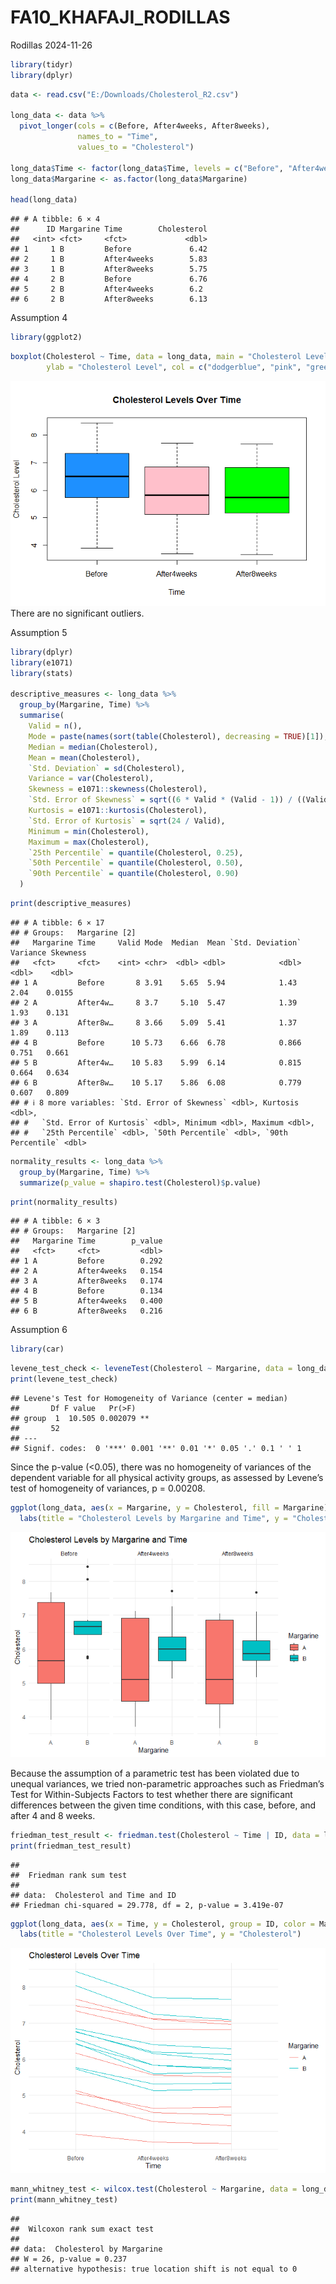 FA10_KHAFAJI_RODILLAS
================
Rodillas
2024-11-26

``` r
library(tidyr)
library(dplyr)
```

``` r
data <- read.csv("E:/Downloads/Cholesterol_R2.csv")

long_data <- data %>%
  pivot_longer(cols = c(Before, After4weeks, After8weeks),
               names_to = "Time",
               values_to = "Cholesterol")

long_data$Time <- factor(long_data$Time, levels = c("Before", "After4weeks", "After8weeks"))
long_data$Margarine <- as.factor(long_data$Margarine)

head(long_data)
```

    ## # A tibble: 6 × 4
    ##      ID Margarine Time        Cholesterol
    ##   <int> <fct>     <fct>             <dbl>
    ## 1     1 B         Before             6.42
    ## 2     1 B         After4weeks        5.83
    ## 3     1 B         After8weeks        5.75
    ## 4     2 B         Before             6.76
    ## 5     2 B         After4weeks        6.2 
    ## 6     2 B         After8weeks        6.13

Assumption 4

``` r
library(ggplot2)
```


``` r
boxplot(Cholesterol ~ Time, data = long_data, main = "Cholesterol Levels Over Time", xlab = "Time", 
        ylab = "Cholesterol Level", col = c("dodgerblue", "pink", "green"), outlier.col = "red")
```

![](FA10_Khafaji_Rodillas_files/figure-gfm/unnamed-chunk-2-1.png)<!-- -->
There are no significant outliers.

Assumption 5

``` r
library(dplyr)
library(e1071)
library(stats)

descriptive_measures <- long_data %>%
  group_by(Margarine, Time) %>%
  summarise(
    Valid = n(),
    Mode = paste(names(sort(table(Cholesterol), decreasing = TRUE)[1]), collapse = ", "), 
    Median = median(Cholesterol),
    Mean = mean(Cholesterol),
    `Std. Deviation` = sd(Cholesterol),
    Variance = var(Cholesterol),
    Skewness = e1071::skewness(Cholesterol),
    `Std. Error of Skewness` = sqrt((6 * Valid * (Valid - 1)) / ((Valid - 2) * (Valid + 1) * (Valid + 3))),
    Kurtosis = e1071::kurtosis(Cholesterol),
    `Std. Error of Kurtosis` = sqrt(24 / Valid),
    Minimum = min(Cholesterol),
    Maximum = max(Cholesterol),
    `25th Percentile` = quantile(Cholesterol, 0.25),
    `50th Percentile` = quantile(Cholesterol, 0.50),
    `90th Percentile` = quantile(Cholesterol, 0.90)
  )
```



``` r
print(descriptive_measures)
```

    ## # A tibble: 6 × 17
    ## # Groups:   Margarine [2]
    ##   Margarine Time     Valid Mode  Median  Mean `Std. Deviation` Variance Skewness
    ##   <fct>     <fct>    <int> <chr>  <dbl> <dbl>            <dbl>    <dbl>    <dbl>
    ## 1 A         Before       8 3.91    5.65  5.94            1.43     2.04    0.0155
    ## 2 A         After4w…     8 3.7     5.10  5.47            1.39     1.93    0.131 
    ## 3 A         After8w…     8 3.66    5.09  5.41            1.37     1.89    0.113 
    ## 4 B         Before      10 5.73    6.66  6.78            0.866    0.751   0.661 
    ## 5 B         After4w…    10 5.83    5.99  6.14            0.815    0.664   0.634 
    ## 6 B         After8w…    10 5.17    5.86  6.08            0.779    0.607   0.809 
    ## # ℹ 8 more variables: `Std. Error of Skewness` <dbl>, Kurtosis <dbl>,
    ## #   `Std. Error of Kurtosis` <dbl>, Minimum <dbl>, Maximum <dbl>,
    ## #   `25th Percentile` <dbl>, `50th Percentile` <dbl>, `90th Percentile` <dbl>

``` r
normality_results <- long_data %>%
  group_by(Margarine, Time) %>%
  summarize(p_value = shapiro.test(Cholesterol)$p.value)
```

``` r
print(normality_results)
```

    ## # A tibble: 6 × 3
    ## # Groups:   Margarine [2]
    ##   Margarine Time        p_value
    ##   <fct>     <fct>         <dbl>
    ## 1 A         Before        0.292
    ## 2 A         After4weeks   0.154
    ## 3 A         After8weeks   0.174
    ## 4 B         Before        0.134
    ## 5 B         After4weeks   0.400
    ## 6 B         After8weeks   0.216

Assumption 6

``` r
library(car)
```

``` r
levene_test_check <- leveneTest(Cholesterol ~ Margarine, data = long_data)
print(levene_test_check)
```

    ## Levene's Test for Homogeneity of Variance (center = median)
    ##       Df F value   Pr(>F)   
    ## group  1  10.505 0.002079 **
    ##       52                    
    ## ---
    ## Signif. codes:  0 '***' 0.001 '**' 0.01 '*' 0.05 '.' 0.1 ' ' 1

Since the p-value (\<0.05), there was no homogeneity of variances of the
dependent variable for all physical activity groups, as assessed by
Levene’s test of homogeneity of variances, p = 0.00208.

``` r
ggplot(long_data, aes(x = Margarine, y = Cholesterol, fill = Margarine)) + geom_boxplot() + facet_wrap(~ Time) + theme_minimal() + 
  labs(title = "Cholesterol Levels by Margarine and Time", y = "Cholesterol")
```

![](FA10_Khafaji_Rodillas_files/figure-gfm/unnamed-chunk-6-1.png)<!-- -->

Because the assumption of a parametric test has been violated due to
unequal variances, we tried non-parametric approaches such as Friedman’s
Test for Within-Subjects Factors to test whether there are significant
differences between the given time conditions, with this case, before,
and after 4 and 8 weeks.

``` r
friedman_test_result <- friedman.test(Cholesterol ~ Time | ID, data = long_data)
print(friedman_test_result)
```

    ## 
    ##  Friedman rank sum test
    ## 
    ## data:  Cholesterol and Time and ID
    ## Friedman chi-squared = 29.778, df = 2, p-value = 3.419e-07

``` r
ggplot(long_data, aes(x = Time, y = Cholesterol, group = ID, color = Margarine)) +geom_line() + theme_minimal() + 
  labs(title = "Cholesterol Levels Over Time", y = "Cholesterol")
```

![](FA10_Khafaji_Rodillas_files/figure-gfm/unnamed-chunk-8-1.png)<!-- -->

``` r
mann_whitney_test <- wilcox.test(Cholesterol ~ Margarine, data = long_data %>% filter(Time == "Before"))
print(mann_whitney_test)
```

    ## 
    ##  Wilcoxon rank sum exact test
    ## 
    ## data:  Cholesterol by Margarine
    ## W = 26, p-value = 0.237
    ## alternative hypothesis: true location shift is not equal to 0
